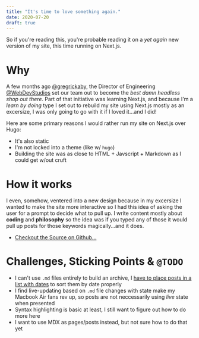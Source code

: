 ```yaml
---
title: "It's time to love something again."
date: 2020-07-20
draft: true
---
```


So if you're reading this, you're probable reading it on a _yet again_ new version of my site, this time running on Next.js.

# Why

A few months ago [@gregrickaby](https://twitter.com/gregrickaby), the Director of Engineering [@WebDevStudios]() set our team out to become the _best damn headless shop out there_. Part of that initiative was learning Next.js, and because I'm a _learn by doing_ type I set out to rebuild my site using Next.js mostly as an excersize, I was only going to go with it if I loved it...and I did!

Here are some primary reasons I would rather run my site on Next.js over Hugo:

- It's also static
- I'm not locked into a theme (like w/ `hugo`)
- Building the site was as close to HTML + Javscript + Markdown as I could get w/out cruft

# How it works

I even, somehow, ventered into a new design because in my excersize I wanted to make the site more interactive so I had this idea of asking the user for a prompt to decide what to pull up. I write content mostly about **coding** and **philosophy** so the idea was if you typed any of those it would pull up posts for those keywords magically...and it does.

- [Checkout the Source on Github...](https://github.com/aubreypwd/aubreypwd-com-next)

# Challenges, Sticking Points & `@TODO`

- I can't use `.md` files entirely to build an archive, I [have to place posts in a list with dates](https://github.com/aubreypwd/aubreypwd-com-next/blob/main/posts.json) to sort them by date properly
- I find live-updating based on `.md` file changes with state make my Macbook Air fans rev up, so posts are not neccessarily using _live_ state when presented
- Syntax highlighting is basic at least, I still want to figure out how to do more here
- I want to use MDX as pages/posts instead, but not sure how to do that yet
